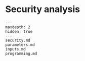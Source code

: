 # Security analysis

```{toctree}
---
maxdepth: 2
hidden: true
---
security.md
parameters.md
inputs.md
programming.md
```
